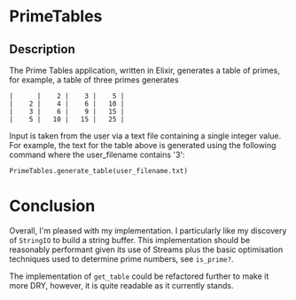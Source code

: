 # PrimeTables

## Description

The Prime Tables application, written in Elixir, generates a table of primes,
for example, a table of three primes generates

    |      |    2 |    3 |    5 |
    |    2 |    4 |    6 |   10 |
    |    3 |    6 |    9 |   15 |
    |    5 |   10 |   15 |   25 |


Input is taken from the user via a text file containing a single integer value.
For example, the text for the table above is generated using the following
command where the user_filename contains '3':

```
PrimeTables.generate_table(user_filename.txt)
```

# Conclusion

Overall, I'm pleased with my implementation. I particularly like my discovery of
`StringIO` to build a string buffer. This implementation should be reasonably
performant given its use of Streams plus the basic optimisation techniques used
to determine prime numbers, see `is_prime?`.

The implementation of `get_table` could be refactored further to make it more
DRY, however, it is quite readable as it currently stands.
